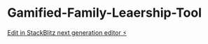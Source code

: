 # Gamified-Family-Leaership-Tool

[Edit in StackBlitz next generation editor ⚡️](https://stackblitz.com/~/github.com/reachosen/Gamified-Family-Leaership-Tool)